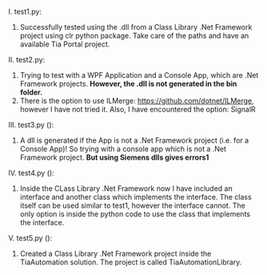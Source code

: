 I. test1.py:
1. Successfully tested using the .dll from a Class Library .Net Framework 
project using clr python package. Take care of the paths and have an available Tia Portal project.

II. test2.py:
1. Trying to test with a WPF Application and a Console App, which are .Net Framework projects.
**However, the .dll is not generated in the bin folder.**
2. There is the option to use ILMerge: https://github.com/dotnet/ILMerge, 
however I have not tried it. Also, I have encountered the option: SignalR

III. test3.py ():
1.  A dll is generated if the App is not a .Net Framework project (i.e. for a Console App)! So trying with a console
app which is not a .Net Framework project. 
**But using Siemens dlls gives errors1**

IV. test4.py ():
1. Inside the CLass Library .Net Framework now I have included an interface and another class which implements
the interface. The class itself can be used similar to test1, however the interface cannot. The
only option is inside the python code to use the class that implements the interface.

V. test5.py ():
1. Created a Class Library .Net Framework project inside the TiaAutomation solution. The project is called
TiaAutomationLibrary. 



